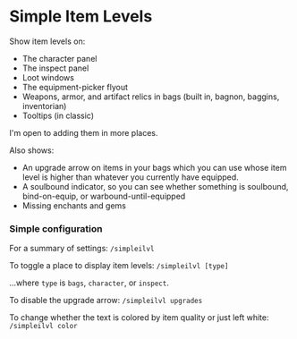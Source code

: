 # Simple Item Levels

Show item levels on:

* The character panel
* The inspect panel
* Loot windows
* The equipment-picker flyout
* Weapons, armor, and artifact relics in bags (built in, bagnon, baggins, inventorian)
* Tooltips (in classic)

I'm open to adding them in more places.

Also shows:

* An upgrade arrow on items in your bags which you can use whose item level is higher than whatever you currently have equipped.
* A soulbound indicator, so you can see whether something is soulbound, bind-on-equip, or warbound-until-equipped
* Missing enchants and gems

### Simple configuration

For a summary of settings:
```/simpleilvl```

To  toggle a place to display item levels:
```/simpleilvl [type]```

...where `type` is `bags`, `character`, or `inspect`.

To disable the upgrade arrow:
```/simpleilvl upgrades```

To change whether the text is colored by item quality or just left white:
```/simpleilvl color```